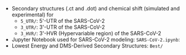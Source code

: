 *	Secondary structures (.ct and .dot) and chemical shift (simulated and experimental) for
	* ```5_UTR/```: 5'-UTR of the SARS-CoV-2
	* ```3_UTR/```: 3'-UTR of the SARS-CoV-2
	* ```3_HVR/```: 3'-HVR (Hypervariable region) of the SARS-CoV-2
* Jupyter Notebook used for SARS-CoV-2 modeling: ```SARS-CoV-2.ipynb```: 
* Lowest Energy and DMS-Derived Secondary Structures: ```Best/```
